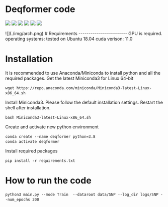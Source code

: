# Deqformer code 
<p align="left">
<a href="https://github.com/Deqformer/Deqformer-code/blob/main/license.txt"><img src="https://shields.io/badge/license-Apache%202-blue"></a>
<a href=""><img src="https://img.shields.io/badge/platform-linux-green"></a>
<a href=""><img src="https://img.shields.io/github/stars/Deqformer/Deqformer-code.svg"></a>
<a href=""><img src="https://img.shields.io/github/followers/Deqformer.svg?style=social&label=Follow&maxAge=2592000"></a>
<a href=""><img src="https://img.shields.io/github/stars/Deqformer/Deqformer-code?style=social"></a>
<a href="https://github.com/Deqformer/Deqformer-code/issues"><img src="https://img.shields.io/github/issues-raw/Deqformer/Deqformer-code"></a>
</p>
![](./img/arch.png)
# Requirements
------------------------
GPU is required. 
operating systems: tested on Ubuntu 18.04
cuda verison: 11.0

# Installation
It is recommended to use Anaconda/Miniconda to install python and all the required packages. 
Get the latest Miniconda3 for Linux 64-bit
```
wget https://repo.anaconda.com/miniconda/Miniconda3-latest-Linux-x86_64.sh
```
Install Miniconda3. Please follow the default installation settings. Restart the shell after installation.
```
bash Miniconda3-latest-Linux-x86_64.sh
```
Create and activate new python environment
```
conda create --name deqformer python=3.8
conda activate deqformer
```
Install required packages
```
pip install -r requirements.txt
```
# How to run the code
```
python3 main.py --mode Train  --dataroot data/SNP --log_dir logs/SNP --num_epochs 200
```